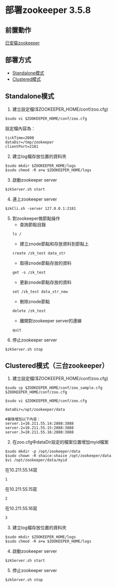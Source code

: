 # 部署zookeeper 3.5.8
## 前置動作
[已安裝zookeeper](zookeeper_install.md)

## 部署方式
  - [Standalone模式](#standalone模式)
  - [Clustered模式](#clustered模式三台zookeeper)

## Standalone模式
1. 建立設定檔($ZOOKEEPER_HOME/conf/zoo.cfg)
```
$sudo vi $ZOOKEEPER_HOME/conf/zoo.cfg
```
設定檔內容為：
```
tickTime=2000
dataDir=/tmp/zookeeper
clientPort=2181
```
2. 建立log檔存放位置的資料夾
```
$sudo mkdir $ZOOKEEPER_HOME/logs
$sudo chmod -R a+w $ZOOKEEPER_HOME/logs
```
3. 啟動zookeeper server
```
$zkServer.sh start
```
4. 連上zookeeper server
```
$zkCli.sh -server 127.0.0.1:2181
```
5. 對zookeeper做節點操作
   - 查詢節點目錄
    ```
    ls /
    ```
   - 建立znode節點和存放資料到節點上
    ```
    create /zk_test data_str
    ```
   - 取得znode節點存放的資料
    ```
    get -s /zk_test 
    ```
   - 更新znode節點存放的資料
    ```
    set /zk_test data_str_new
    ```
   - 刪除znode節點
    ```
    delete /zk_test
    ```
   - 離開對zookeeper server的連線
    ```
    quit
    ```
6. 停止zookeeper server
```
$zkServer.sh stop
```

## Clustered模式（三台zookeeper）
1. 建立設定檔($ZOOKEEPER_HOME/conf/zoo.cfg)
```
$sudo cp $ZOOKEEPER_HOME/conf/zoo_sample.cfg $ZOOKEEPER_HOME/conf/zoo.cfg 
```
```
$sudo vi $ZOOKEEPER_HOME/conf/zoo.cfg 
```
```
dataDir=/opt/zookeeper/data

#最後增加以下內容：
server.1=10.211.55.14:2888:3888
server.2=10.211.55.15:2888:3888
server.3=10.211.55.16:2888:3888
```
2. 在zoo.cfg中dataDir設定的檔案位置增加myid檔案
```
$sudo mkdir -p /opt/zookeeper/data
$sudo chown -R shaice:shaice /opt/zookeeper/data
$vi /opt/zookeeper/data/myid
```
在10.211.55.14寫
```
1
```
在10.211.55.15寫
```
2
```
在10.211.55.16寫
```
3
```
3. 建立log檔存放位置的資料夾
```
$sudo mkdir $ZOOKEEPER_HOME/logs
$sudo chmod -R a+w $ZOOKEEPER_HOME/logs
```
4. 啟動zookeeper server
```
$zkServer.sh start
```
5. 停止zookeeper server
```
$zkServer.sh stop
```